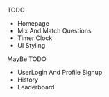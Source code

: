 TODO

- Homepage
- Mix And Match Questions
- Timer Clock
- UI Styling

MayBe TODO

- UserLogin And Profile Signup
- History
- Leaderboard

